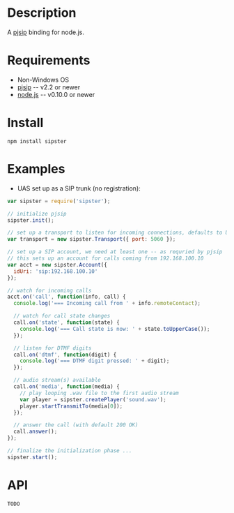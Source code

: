 Description
===========

A [pjsip](http://www.pjsip.org) binding for node.js.


Requirements
============

* Non-Windows OS
* [pjsip](http://www.pjsip.org/) -- v2.2 or newer
* [node.js](http://nodejs.org/) -- v0.10.0 or newer


Install
=======

    npm install sipster


Examples
========

* UAS set up as a SIP trunk (no registration):

```javascript
var sipster = require('sipster');

// initialize pjsip
sipster.init();

// set up a transport to listen for incoming connections, defaults to UDP
var transport = new sipster.Transport({ port: 5060 });

// set up a SIP account, we need at least one -- as requried by pjsip
// this sets up an account for calls coming from 192.168.100.10
var acct = new sipster.Account({
  idUri: 'sip:192.168.100.10'
});

// watch for incoming calls
acct.on('call', function(info, call) {
  console.log('=== Incoming call from ' + info.remoteContact);

  // watch for call state changes
  call.on('state', function(state) {
    console.log('=== Call state is now: ' + state.toUpperCase());
  });

  // listen for DTMF digits
  call.on('dtmf', function(digit) {
    console.log('=== DTMF digit pressed: ' + digit);
  });

  // audio stream(s) available
  call.on('media', function(media) {
    // play looping .wav file to the first audio stream
    var player = sipster.createPlayer('sound.wav');
    player.startTransmitTo(media[0]);
  });

  // answer the call (with default 200 OK)
  call.answer();
});

// finalize the initialization phase ...
sipster.start();
```


API
===

```TODO```